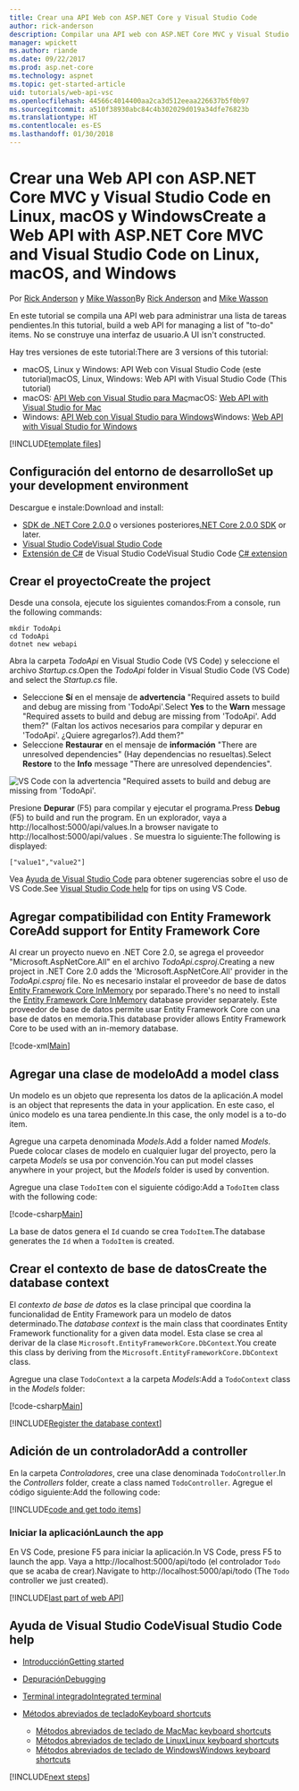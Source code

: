 ```yaml
---
title: Crear una API Web con ASP.NET Core y Visual Studio Code
author: rick-anderson
description: Compilar una API web con ASP.NET Core MVC y Visual Studio Code en macOS, Linux o Windows
manager: wpickett
ms.author: riande
ms.date: 09/22/2017
ms.prod: asp.net-core
ms.technology: aspnet
ms.topic: get-started-article
uid: tutorials/web-api-vsc
ms.openlocfilehash: 44566c4014400aa2ca3d512eeaa226637b5f0b97
ms.sourcegitcommit: a510f38930abc84c4b302029d019a34dfe76823b
ms.translationtype: HT
ms.contentlocale: es-ES
ms.lasthandoff: 01/30/2018
---
```

# <a name="create-a-web-api-with-aspnet-core-mvc-and-visual-studio-code-on-linux-macos-and-windows"></a><span data-ttu-id="f8ca0-103">Crear una Web API con ASP.NET Core MVC y Visual Studio Code en Linux, macOS y Windows</span><span class="sxs-lookup"><span data-stu-id="f8ca0-103">Create a Web API with ASP.NET Core MVC and Visual Studio Code on Linux, macOS, and Windows</span></span>

<span data-ttu-id="f8ca0-104">Por [Rick Anderson](https://twitter.com/RickAndMSFT) y [Mike Wasson](https://github.com/mikewasson)</span><span class="sxs-lookup"><span data-stu-id="f8ca0-104">By [Rick Anderson](https://twitter.com/RickAndMSFT) and [Mike Wasson](https://github.com/mikewasson)</span></span>

<span data-ttu-id="f8ca0-105">En este tutorial se compila una API web para administrar una lista de tareas pendientes.</span><span class="sxs-lookup"><span data-stu-id="f8ca0-105">In this tutorial, build a web API for managing a list of "to-do" items.</span></span> <span data-ttu-id="f8ca0-106">No se construye una interfaz de usuario.</span><span class="sxs-lookup"><span data-stu-id="f8ca0-106">A UI isn't constructed.</span></span>

<span data-ttu-id="f8ca0-107">Hay tres versiones de este tutorial:</span><span class="sxs-lookup"><span data-stu-id="f8ca0-107">There are 3 versions of this tutorial:</span></span>

* <span data-ttu-id="f8ca0-108">macOS, Linux y Windows: API Web con Visual Studio Code (este tutorial)</span><span class="sxs-lookup"><span data-stu-id="f8ca0-108">macOS, Linux, Windows: Web API with Visual Studio Code (This tutorial)</span></span>
* <span data-ttu-id="f8ca0-109">macOS: [API Web con Visual Studio para Mac](xref:tutorials/first-web-api-mac)</span><span class="sxs-lookup"><span data-stu-id="f8ca0-109">macOS: [Web API with Visual Studio for Mac](xref:tutorials/first-web-api-mac)</span></span>
* <span data-ttu-id="f8ca0-110">Windows: [API Web con Visual Studio para Windows](xref:tutorials/first-web-api)</span><span class="sxs-lookup"><span data-stu-id="f8ca0-110">Windows: [Web API with Visual Studio for Windows](xref:tutorials/first-web-api)</span></span>

<!-- WARNING: The code AND images in this doc are used by uid: tutorials/web-api-vsc, tutorials/first-web-api-mac and tutorials/first-web-api. If you change any code/images in this tutorial, update uid: tutorials/web-api-vsc -->

[!INCLUDE[template files](../includes/webApi/intro.md)]

## <a name="set-up-your-development-environment"></a><span data-ttu-id="f8ca0-111">Configuración del entorno de desarrollo</span><span class="sxs-lookup"><span data-stu-id="f8ca0-111">Set up your development environment</span></span>

<span data-ttu-id="f8ca0-112">Descargue e instale:</span><span class="sxs-lookup"><span data-stu-id="f8ca0-112">Download and install:</span></span>
- <span data-ttu-id="f8ca0-113">[SDK de .NET Core 2.0.0](https://www.microsoft.com/net/core) o versiones posteriores</span><span class="sxs-lookup"><span data-stu-id="f8ca0-113">[.NET Core 2.0.0 SDK](https://www.microsoft.com/net/core) or later.</span></span>
- [<span data-ttu-id="f8ca0-114">Visual Studio Code</span><span class="sxs-lookup"><span data-stu-id="f8ca0-114">Visual Studio Code</span></span>](https://code.visualstudio.com)
- <span data-ttu-id="f8ca0-115">[Extensión de C#](https://marketplace.visualstudio.com/items?itemName=ms-vscode.csharp) de Visual Studio Code</span><span class="sxs-lookup"><span data-stu-id="f8ca0-115">Visual Studio Code [C# extension](https://marketplace.visualstudio.com/items?itemName=ms-vscode.csharp)</span></span>

## <a name="create-the-project"></a><span data-ttu-id="f8ca0-116">Crear el proyecto</span><span class="sxs-lookup"><span data-stu-id="f8ca0-116">Create the project</span></span>

<span data-ttu-id="f8ca0-117">Desde una consola, ejecute los siguientes comandos:</span><span class="sxs-lookup"><span data-stu-id="f8ca0-117">From a console, run the following commands:</span></span>

```console
mkdir TodoApi
cd TodoApi
dotnet new webapi
```

<span data-ttu-id="f8ca0-118">Abra la carpeta *TodoApi* en Visual Studio Code (VS Code) y seleccione el archivo *Startup.cs*.</span><span class="sxs-lookup"><span data-stu-id="f8ca0-118">Open the *TodoApi* folder in Visual Studio Code (VS Code) and select the *Startup.cs* file.</span></span>

- <span data-ttu-id="f8ca0-119">Seleccione **Sí** en el mensaje de **advertencia** "Required assets to build and debug are missing from 'TodoApi'.</span><span class="sxs-lookup"><span data-stu-id="f8ca0-119">Select **Yes** to the **Warn** message "Required assets to build and debug are missing from 'TodoApi'.</span></span> <span data-ttu-id="f8ca0-120">Add them?" (Faltan los activos necesarios para compilar y depurar en 'TodoApi'. ¿Quiere agregarlos?).</span><span class="sxs-lookup"><span data-stu-id="f8ca0-120">Add them?"</span></span>
- <span data-ttu-id="f8ca0-121">Seleccione **Restaurar** en el mensaje de **información** "There are unresolved dependencies" (Hay dependencias no resueltas).</span><span class="sxs-lookup"><span data-stu-id="f8ca0-121">Select **Restore** to the **Info** message "There are unresolved dependencies".</span></span>

<!-- uid: tutorials/first-mvc-app-xplat/start-mvc uses the pic below. If you change it, make sure it's consistent -->

![VS Code con la advertencia "Required assets to build and debug are missing from 'TodoApi'.](web-api-vsc/_static/vsc_restore.png)

<span data-ttu-id="f8ca0-125">Presione **Depurar** (F5) para compilar y ejecutar el programa.</span><span class="sxs-lookup"><span data-stu-id="f8ca0-125">Press **Debug** (F5) to build and run the program.</span></span> <span data-ttu-id="f8ca0-126">En un explorador, vaya a http://localhost:5000/api/values.</span><span class="sxs-lookup"><span data-stu-id="f8ca0-126">In a browser navigate to http://localhost:5000/api/values .</span></span> <span data-ttu-id="f8ca0-127">Se muestra lo siguiente:</span><span class="sxs-lookup"><span data-stu-id="f8ca0-127">The following is displayed:</span></span>

`["value1","value2"]`

<span data-ttu-id="f8ca0-128">Vea [Ayuda de Visual Studio Code](#visual-studio-code-help) para obtener sugerencias sobre el uso de VS Code.</span><span class="sxs-lookup"><span data-stu-id="f8ca0-128">See [Visual Studio Code help](#visual-studio-code-help) for tips on using VS Code.</span></span>

## <a name="add-support-for-entity-framework-core"></a><span data-ttu-id="f8ca0-129">Agregar compatibilidad con Entity Framework Core</span><span class="sxs-lookup"><span data-stu-id="f8ca0-129">Add support for Entity Framework Core</span></span>

<span data-ttu-id="f8ca0-130">Al crear un proyecto nuevo en .NET Core 2.0, se agrega el proveedor "Microsoft.AspNetCore.All" en el archivo *TodoApi.csproj*.</span><span class="sxs-lookup"><span data-stu-id="f8ca0-130">Creating a new project in .NET Core 2.0 adds the 'Microsoft.AspNetCore.All' provider in the *TodoApi.csproj* file.</span></span> <span data-ttu-id="f8ca0-131">No es necesario instalar el proveedor de base de datos [Entity Framework Core InMemory](https://docs.microsoft.com/ef/core/providers/in-memory/) por separado.</span><span class="sxs-lookup"><span data-stu-id="f8ca0-131">There's no need to install the [Entity Framework Core InMemory](https://docs.microsoft.com/ef/core/providers/in-memory/) database provider separately.</span></span> <span data-ttu-id="f8ca0-132">Este proveedor de base de datos permite usar Entity Framework Core con una base de datos en memoria.</span><span class="sxs-lookup"><span data-stu-id="f8ca0-132">This database provider allows Entity Framework Core to be used with an in-memory database.</span></span>

[!code-xml[Main](web-api-vsc/sample/TodoApi/TodoApi.csproj?highlight=12)]

## <a name="add-a-model-class"></a><span data-ttu-id="f8ca0-133">Agregar una clase de modelo</span><span class="sxs-lookup"><span data-stu-id="f8ca0-133">Add a model class</span></span>

<span data-ttu-id="f8ca0-134">Un modelo es un objeto que representa los datos de la aplicación.</span><span class="sxs-lookup"><span data-stu-id="f8ca0-134">A model is an object that represents the data in your application.</span></span> <span data-ttu-id="f8ca0-135">En este caso, el único modelo es una tarea pendiente.</span><span class="sxs-lookup"><span data-stu-id="f8ca0-135">In this case, the only model is a to-do item.</span></span>

<span data-ttu-id="f8ca0-136">Agregue una carpeta denominada *Models*.</span><span class="sxs-lookup"><span data-stu-id="f8ca0-136">Add a folder named *Models*.</span></span> <span data-ttu-id="f8ca0-137">Puede colocar clases de modelo en cualquier lugar del proyecto, pero la carpeta *Models* se usa por convención.</span><span class="sxs-lookup"><span data-stu-id="f8ca0-137">You can put model classes anywhere in your project, but the *Models* folder is used by convention.</span></span>

<span data-ttu-id="f8ca0-138">Agregue una clase `TodoItem` con el siguiente código:</span><span class="sxs-lookup"><span data-stu-id="f8ca0-138">Add a `TodoItem` class with the following code:</span></span>

[!code-csharp[Main](first-web-api/sample/TodoApi/Models/TodoItem.cs)]

<span data-ttu-id="f8ca0-139">La base de datos genera el `Id` cuando se crea `TodoItem`.</span><span class="sxs-lookup"><span data-stu-id="f8ca0-139">The database generates the `Id` when a `TodoItem` is created.</span></span>

## <a name="create-the-database-context"></a><span data-ttu-id="f8ca0-140">Crear el contexto de base de datos</span><span class="sxs-lookup"><span data-stu-id="f8ca0-140">Create the database context</span></span>

<span data-ttu-id="f8ca0-141">El *contexto de base de datos* es la clase principal que coordina la funcionalidad de Entity Framework para un modelo de datos determinado.</span><span class="sxs-lookup"><span data-stu-id="f8ca0-141">The *database context* is the main class that coordinates Entity Framework functionality for a given data model.</span></span> <span data-ttu-id="f8ca0-142">Esta clase se crea al derivar de la clase `Microsoft.EntityFrameworkCore.DbContext`.</span><span class="sxs-lookup"><span data-stu-id="f8ca0-142">You create this class by deriving from the `Microsoft.EntityFrameworkCore.DbContext` class.</span></span>

<span data-ttu-id="f8ca0-143">Agregue una clase `TodoContext` a la carpeta *Models*:</span><span class="sxs-lookup"><span data-stu-id="f8ca0-143">Add a `TodoContext` class in the *Models* folder:</span></span>

[!code-csharp[Main](first-web-api/sample/TodoApi/Models/TodoContext.cs)]

[!INCLUDE[Register the database context](../includes/webApi/register_dbContext.md)]

## <a name="add-a-controller"></a><span data-ttu-id="f8ca0-144">Adición de un controlador</span><span class="sxs-lookup"><span data-stu-id="f8ca0-144">Add a controller</span></span>

<span data-ttu-id="f8ca0-145">En la carpeta *Controladores*, cree una clase denominada `TodoController`.</span><span class="sxs-lookup"><span data-stu-id="f8ca0-145">In the *Controllers* folder, create a class named `TodoController`.</span></span> <span data-ttu-id="f8ca0-146">Agregue el código siguiente:</span><span class="sxs-lookup"><span data-stu-id="f8ca0-146">Add the following code:</span></span>

[!INCLUDE[code and get todo items](../includes/webApi/getTodoItems.md)]

### <a name="launch-the-app"></a><span data-ttu-id="f8ca0-147">Iniciar la aplicación</span><span class="sxs-lookup"><span data-stu-id="f8ca0-147">Launch the app</span></span>

<span data-ttu-id="f8ca0-148">En VS Code, presione F5 para iniciar la aplicación.</span><span class="sxs-lookup"><span data-stu-id="f8ca0-148">In VS Code, press F5 to launch the app.</span></span> <span data-ttu-id="f8ca0-149">Vaya a http://localhost:5000/api/todo (el controlador `Todo` que se acaba de crear).</span><span class="sxs-lookup"><span data-stu-id="f8ca0-149">Navigate to  http://localhost:5000/api/todo   (The `Todo` controller we just created).</span></span>

[!INCLUDE[last part of web API](../includes/webApi/end.md)]

## <a name="visual-studio-code-help"></a><span data-ttu-id="f8ca0-150">Ayuda de Visual Studio Code</span><span class="sxs-lookup"><span data-stu-id="f8ca0-150">Visual Studio Code help</span></span>

- [<span data-ttu-id="f8ca0-151">Introducción</span><span class="sxs-lookup"><span data-stu-id="f8ca0-151">Getting started</span></span>](https://code.visualstudio.com/docs)
- [<span data-ttu-id="f8ca0-152">Depuración</span><span class="sxs-lookup"><span data-stu-id="f8ca0-152">Debugging</span></span>](https://code.visualstudio.com/docs/editor/debugging)
- [<span data-ttu-id="f8ca0-153">Terminal integrado</span><span class="sxs-lookup"><span data-stu-id="f8ca0-153">Integrated terminal</span></span>](https://code.visualstudio.com/docs/editor/integrated-terminal)
- [<span data-ttu-id="f8ca0-154">Métodos abreviados de teclado</span><span class="sxs-lookup"><span data-stu-id="f8ca0-154">Keyboard shortcuts</span></span>](https://code.visualstudio.com/docs/getstarted/keybindings#_keyboard-shortcuts-reference)

  - [<span data-ttu-id="f8ca0-155">Métodos abreviados de teclado de Mac</span><span class="sxs-lookup"><span data-stu-id="f8ca0-155">Mac keyboard shortcuts</span></span>](https://code.visualstudio.com/shortcuts/keyboard-shortcuts-macos.pdf)
  - [<span data-ttu-id="f8ca0-156">Métodos abreviados de teclado de Linux</span><span class="sxs-lookup"><span data-stu-id="f8ca0-156">Linux keyboard shortcuts</span></span>](https://code.visualstudio.com/shortcuts/keyboard-shortcuts-linux.pdf)
  - [<span data-ttu-id="f8ca0-157">Métodos abreviados de teclado de Windows</span><span class="sxs-lookup"><span data-stu-id="f8ca0-157">Windows keyboard shortcuts</span></span>](https://code.visualstudio.com/shortcuts/keyboard-shortcuts-windows.pdf)

[!INCLUDE[next steps](../includes/webApi/next.md)]



